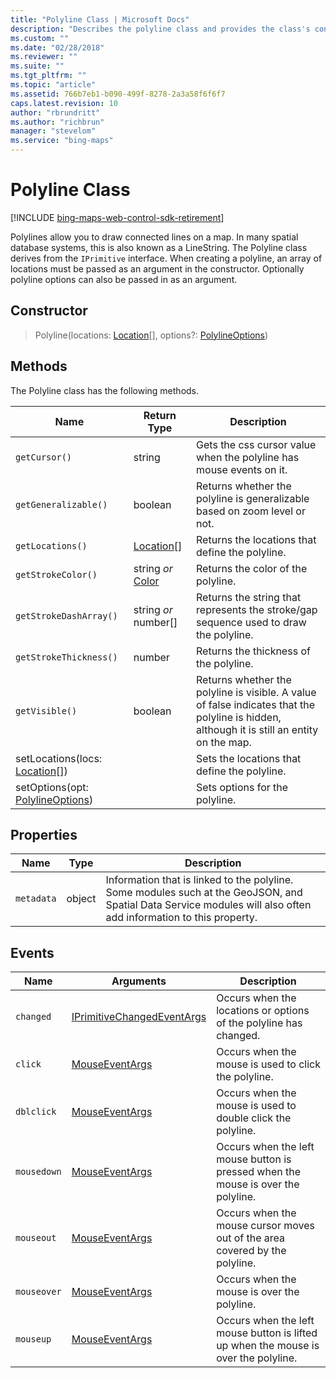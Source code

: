 ```yaml
---
title: "Polyline Class | Microsoft Docs"
description: "Describes the polyline class and provides the class's constructor and tables that outline the class's methods, properties, and events."
ms.custom: ""
ms.date: "02/28/2018"
ms.reviewer: ""
ms.suite: ""
ms.tgt_pltfrm: ""
ms.topic: "article"
ms.assetid: 766b7eb1-b090-499f-8278-2a3a58f6f6f7
caps.latest.revision: 10
author: "rbrundritt"
ms.author: "richbrun"
manager: "stevelom"
ms.service: "bing-maps"
---
```


# Polyline Class

[!INCLUDE [bing-maps-web-control-sdk-retirement](../../includes/bing-maps-web-control-sdk-retirement.md)]

Polylines allow you to draw connected lines on a map. In many spatial database systems, this is also known as a LineString. The Polyline class derives from the `IPrimitive` interface. When creating a polyline, an array of locations must be passed as an argument in the constructor. Optionally polyline options can also be passed in as an argument.

## Constructor

> Polyline(locations: [Location](location-class.md)[], options?: [PolylineOptions](polylineoptions-object.md))

## Methods

The Polyline class has the following methods.

| Name                               | Return Type       | Description                                                |
|------------------------------------|-------------------|------------------------------------------------------------|
| `getCursor()` | string | Gets the css cursor value when the polyline has mouse events on it. |
| `getGeneralizable()` | boolean | Returns whether the polyline is generalizable based on zoom level or not. |
| `getLocations()`                   | [Location](location-class.md)\[\]      | Returns the locations that define the polyline.    |
| `getStrokeColor()`                 | string _or_ [Color](color-class.md)    | Returns the color of the polyline.                 |
| `getStrokeDashArray()`             | string _or_ number\[\] | Returns the string that represents the stroke/gap sequence used to draw the polyline.  |
| `getStrokeThickness()`             | number            | Returns the thickness of the polyline.                                    |
| `getVisible()`                     | boolean           | Returns whether the polyline is visible. A value of false indicates that the polyline is hidden, although it is still an entity on the map. |
| setLocations(locs: [Location](location-class.md)\[\]) |                   | Sets the locations that define the polyline.                              |
| setOptions(opt: [PolylineOptions](polylineoptions-object.md)) |                   | Sets options for the polyline.                                            |

## Properties

| Name     | Type     | Description                        |
|----------|----------|------------------------------------|
| `metadata` | object   | Information that is linked to the polyline. Some modules such at the GeoJSON, and Spatial Data Service modules will also often add information to this property.          |

## Events

| Name  | Arguments  | Description                                                                                   |
|-----------|----------------|---------------------------------------------------------------------------------------|
| `changed` | [IPrimitiveChangedEventArgs](iprimitivechangedeventargs-object.md) | Occurs when the locations or options of the polyline has changed. |
| `click`     | [MouseEventArgs](mouseeventargs-object.md) | Occurs when the mouse is used to click the polyline.   
`dblclick` | [MouseEventArgs](mouseeventargs-object.md) | Occurs when the mouse is used to double click the polyline.                             |
| `mousedown` | [MouseEventArgs](mouseeventargs-object.md) | Occurs when the left mouse button is pressed when the mouse is over the polyline.   |
| `mouseout`  | [MouseEventArgs](mouseeventargs-object.md) | Occurs when the mouse cursor moves out of the area covered by the polyline.         |
| `mouseover` | [MouseEventArgs](mouseeventargs-object.md) | Occurs when the mouse is over the polyline.                                         |
| `mouseup`   | [MouseEventArgs](mouseeventargs-object.md) | Occurs when the left mouse button is lifted up when the mouse is over the polyline. |
